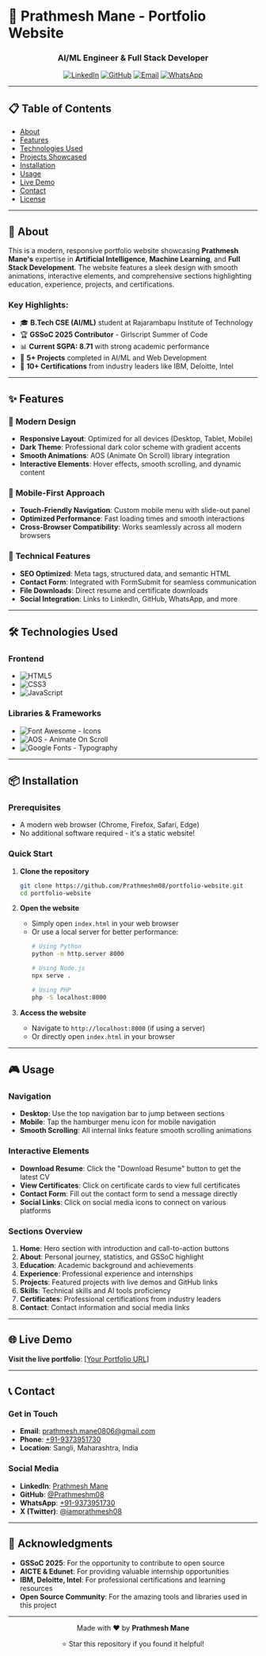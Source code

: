 # 🚀 Prathmesh Mane - Portfolio Website

<div align="center">
  
  ### AI/ML Engineer & Full Stack Developer
  
  [![LinkedIn](https://img.shields.io/badge/LinkedIn-0077B5?style=for-the-badge&logo=linkedin&logoColor=white)](https://www.linkedin.com/in/prathmesh-mane-9953862aa)
  [![GitHub](https://img.shields.io/badge/GitHub-100000?style=for-the-badge&logo=github&logoColor=white)](https://github.com/Prathmeshm08)
  [![Email](https://img.shields.io/badge/Email-D14836?style=for-the-badge&logo=gmail&logoColor=white)](mailto:prathmesh.mane0806@gmail.com)
  [![WhatsApp](https://img.shields.io/badge/WhatsApp-25D366?style=for-the-badge&logo=whatsapp&logoColor=white)](https://wa.me/919373951730)
</div>

---

## 📋 Table of Contents

- [About](#about)
- [Features](#features)
- [Technologies Used](#technologies-used)
- [Projects Showcased](#projects-showcased)
- [Installation](#installation)
- [Usage](#usage)
- [Live Demo](#live-demo)
- [Contact](#contact)
- [License](#license)

---

## 🎯 About

This is a modern, responsive portfolio website showcasing **Prathmesh Mane's** expertise in **Artificial Intelligence**, **Machine Learning**, and **Full Stack Development**. The website features a sleek design with smooth animations, interactive elements, and comprehensive sections highlighting education, experience, projects, and certifications.

### Key Highlights:
- 🎓 **B.Tech CSE (AI/ML)** student at Rajarambapu Institute of Technology
- 🏆 **GSSoC 2025 Contributor** - Girlscript Summer of Code
- 📊 **Current SGPA: 8.71** with strong academic performance
- 🔬 **5+ Projects** completed in AI/ML and Web Development
- 📜 **10+ Certifications** from industry leaders like IBM, Deloitte, Intel

---

## ✨ Features

### 🎨 **Modern Design**
- **Responsive Layout**: Optimized for all devices (Desktop, Tablet, Mobile)
- **Dark Theme**: Professional dark color scheme with gradient accents
- **Smooth Animations**: AOS (Animate On Scroll) library integration
- **Interactive Elements**: Hover effects, smooth scrolling, and dynamic content

### 📱 **Mobile-First Approach**
- **Touch-Friendly Navigation**: Custom mobile menu with slide-out panel
- **Optimized Performance**: Fast loading times and smooth interactions
- **Cross-Browser Compatibility**: Works seamlessly across all modern browsers

### 🔧 **Technical Features**
- **SEO Optimized**: Meta tags, structured data, and semantic HTML
- **Contact Form**: Integrated with FormSubmit for seamless communication
- **File Downloads**: Direct resume and certificate downloads
- **Social Integration**: Links to LinkedIn, GitHub, WhatsApp, and more

---

## 🛠️ Technologies Used

### **Frontend**
- ![HTML5](https://img.shields.io/badge/HTML5-E34F26?style=for-the-badge&logo=html5&logoColor=white)
- ![CSS3](https://img.shields.io/badge/CSS3-1572B6?style=for-the-badge&logo=css3&logoColor=white)
- ![JavaScript](https://img.shields.io/badge/JavaScript-F7DF1E?style=for-the-badge&logo=javascript&logoColor=black)

### **Libraries & Frameworks**
- ![Font Awesome](https://img.shields.io/badge/Font_Awesome-339AF0?style=for-the-badge&logo=fontawesome&logoColor=white) - Icons
- ![AOS](https://img.shields.io/badge/AOS-000000?style=for-the-badge&logo=aos&logoColor=white) - Animate On Scroll
- ![Google Fonts](https://img.shields.io/badge/Google_Fonts-4285F4?style=for-the-badge&logo=google&logoColor=white) - Typography


---


## 📦 Installation

### Prerequisites
- A modern web browser (Chrome, Firefox, Safari, Edge)
- No additional software required - it's a static website!

### Quick Start
1. **Clone the repository**
   ```bash
   git clone https://github.com/Prathmeshm08/portfolio-website.git
   cd portfolio-website
   ```

2. **Open the website**
   - Simply open `index.html` in your web browser
   - Or use a local server for better performance:
     ```bash
     # Using Python
     python -m http.server 8000
     
     # Using Node.js
     npx serve .
     
     # Using PHP
     php -S localhost:8000
     ```

3. **Access the website**
   - Navigate to `http://localhost:8000` (if using a server)
   - Or directly open `index.html` in your browser

---

## 🎮 Usage

### Navigation
- **Desktop**: Use the top navigation bar to jump between sections
- **Mobile**: Tap the hamburger menu icon for mobile navigation
- **Smooth Scrolling**: All internal links feature smooth scrolling animations

### Interactive Elements
- **Download Resume**: Click the "Download Resume" button to get the latest CV
- **View Certificates**: Click on certificate cards to view full certificates
- **Contact Form**: Fill out the contact form to send a message directly
- **Social Links**: Click on social media icons to connect on various platforms

### Sections Overview
1. **Home**: Hero section with introduction and call-to-action buttons
2. **About**: Personal journey, statistics, and GSSoC highlight
3. **Education**: Academic background and achievements
4. **Experience**: Professional experience and internships
5. **Projects**: Featured projects with live demos and GitHub links
6. **Skills**: Technical skills and AI tools proficiency
7. **Certificates**: Professional certifications from industry leaders
8. **Contact**: Contact information and social media links

---

## 🌐 Live Demo

**Visit the live portfolio**: [[Your Portfolio URL]](https://prathmeshmane.vercel.app/)

---

## 📞 Contact

### Get in Touch
- **Email**: [prathmesh.mane0806@gmail.com](mailto:prathmesh.mane0806@gmail.com)
- **Phone**: [+91-9373951730](tel:+919373951730)
- **Location**: Sangli, Maharashtra, India

### Social Media
- **LinkedIn**: [Prathmesh Mane](https://www.linkedin.com/in/prathmesh-mane-9953862aa)
- **GitHub**: [@Prathmeshm08](https://github.com/Prathmeshm08)
- **WhatsApp**: [+91-9373951730](https://wa.me/919373951730)
- **X (Twitter)**: [@iamprathmesh08](https://x.com/iamprathmesh08)


---

## 🙏 Acknowledgments

- **GSSoC 2025**: For the opportunity to contribute to open source
- **AICTE & Edunet**: For providing valuable internship opportunities
- **IBM, Deloitte, Intel**: For professional certifications and learning resources
- **Open Source Community**: For the amazing tools and libraries used in this project

---

<div align="center">
  <p>Made with ❤️ by <strong>Prathmesh Mane</strong></p>
  <p>⭐ Star this repository if you found it helpful!</p>
</div>

